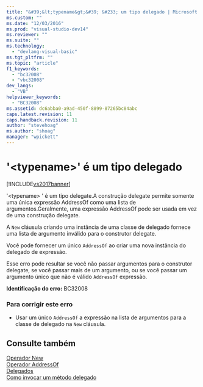 ```yaml
---
title: "&#39;&lt;typename&gt;&#39; &#233; um tipo delegado | Microsoft Docs"
ms.custom: ""
ms.date: "12/03/2016"
ms.prod: "visual-studio-dev14"
ms.reviewer: ""
ms.suite: ""
ms.technology: 
  - "devlang-visual-basic"
ms.tgt_pltfrm: ""
ms.topic: "article"
f1_keywords: 
  - "bc32008"
  - "vbc32008"
dev_langs: 
  - "VB"
helpviewer_keywords: 
  - "BC32008"
ms.assetid: dc6abba0-a9ad-450f-8899-87265bc84abc
caps.latest.revision: 11
caps.handback.revision: 11
author: "stevehoag"
ms.author: "shoag"
manager: "wpickett"
---
```

# &#39;&lt;typename&gt;&#39; &#233; um tipo delegado
[!INCLUDE[vs2017banner](../../../csharp/includes/vs2017banner.md)]

'\<typename\> ' é um tipo delegate.A construção delegate permite somente uma única expressão AddressOf como uma lista de argumentos.Geralmente, uma expressão AddressOf pode ser usada em vez de uma construção delegate.  
  
 A `New` cláusula criando uma instância de uma classe de delegado fornece uma lista de argumento inválido para o construtor delegate.  
  
 Você pode fornecer um único `AddressOf` ao criar uma nova instância do delegado de expressão.  
  
 Esse erro pode resultar se você não passar argumentos para o construtor delegate, se você passar mais de um argumento, ou se você passar um argumento único que não é válido `AddressOf` expressão.  
  
 **Identificação do erro:**  BC32008  
  
### Para corrigir este erro  
  
-   Usar um único `AddressOf` a expressão na lista de argumentos para a classe de delegado na `New` cláusula.  
  
## Consulte também  
 [Operador New](../../../visual-basic/language-reference/operators/new-operator.md)   
 [Operador AddressOf](../../../visual-basic/language-reference/operators/addressof-operator.md)   
 [Delegados](../../../visual-basic/programming-guide/language-features/delegates/delegates.md)   
 [Como invocar um método delegado](../../../visual-basic/programming-guide/language-features/delegates/how-to-invoke-a-delegate-method.md)